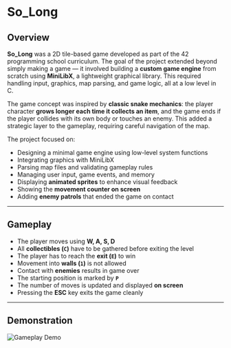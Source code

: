# So_Long

## Overview

**So_Long** was a 2D tile-based game developed as part of the 42 programming school curriculum. The goal of the project extended beyond simply making a game — it involved building a **custom game engine** from scratch using **MiniLibX**, a lightweight graphical library. This required handling input, graphics, map parsing, and game logic, all at a low level in C.

The game concept was inspired by **classic snake mechanics**: the player character **grows longer each time it collects an item**, and the game ends if the player collides with its own body or touches an enemy. This added a strategic layer to the gameplay, requiring careful navigation of the map.

The project focused on:
- Designing a minimal game engine using low-level system functions
- Integrating graphics with MiniLibX
- Parsing map files and validating gameplay rules
- Managing user input, game events, and memory
- Displaying **animated sprites** to enhance visual feedback
- Showing the **movement counter on screen**
- Adding **enemy patrols** that ended the game on contact

---

## Gameplay

- The player moves using **W, A, S, D**
- All **collectibles (`C`)** have to be gathered before exiting the level
- The player has to reach the **exit (`E`)** to win
- Movement into **walls (`1`)** is not allowed
- Contact with **enemies** results in game over
- The starting position is marked by **`P`**
- The number of moves is updated and displayed **on screen**
- Pressing the **ESC** key exits the game cleanly

---

## Demonstration

![Gameplay Demo](https://media3.giphy.com/media/v1.Y2lkPTc5MGI3NjExbGdsa2I2NnJmNnkzMGluY3JodXdhY21xaGdxbGlrcWp0anNzbHV5ZyZlcD12MV9pbnRlcm5hbF9naWZfYnlfaWQmY3Q9Zw/3t8PCupffwkwGvgiUk/giphy.gif)

<!-- 
🎥 Add a gameplay GIF or video preview here later. 
You can use a screen recording tool (like OBS or Peek), convert it to GIF or upload the video directly.
Example:
![Gameplay Demo](./assets/demo.gif)
-->
